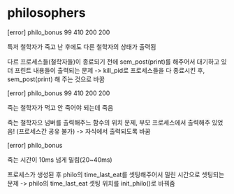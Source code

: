 # philosophers


[error] philo_bonus 99 410 200 200 

특저 철학자가 죽고 난 후에도 다른 철학자의 상태가 출력됨

다르 프로세스들(철학자들)이 종료되기 전에 sem_post(print)를 해주어서 대기하고 있더 프린트 내용들이 출력되는 문제 -> kill_pid로 프로세스들을 다 종료시킨 후, sem_post(print) 해 주는 것으로 바꿈


[error] philo_bonus 99 410 200 200 

죽는 철학자가 먹고 안 죽어야 되는데 죽음

죽는 철학자으 넘버를 출력해주느 함수의 위치 문제, 부모 프로세스에서 출력해주 있었음! (프로세스간 공유 불가) -> 자식에서 출력되도록 바꿈


[error] philo_bonus

죽는 시간이 10ms 넘게 밀림(20~40ms)

프로세스가 생성된 후 philo의 time_last_eat를 셋팅해주어서 밀린 시간으로 셋팅되는 문제 -> philo의 time_last_eat 셋팅 위치를 init_philo()로 바꿔줌
